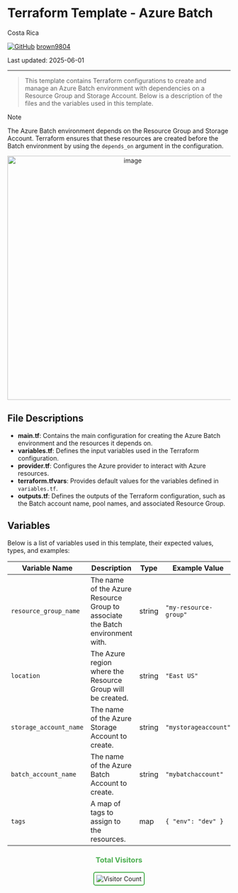 # Terraform Template - Azure Batch

Costa Rica

[![GitHub](https://img.shields.io/badge/--181717?logo=github&logoColor=ffffff)](https://github.com/)
[brown9804](https://github.com/brown9804)

Last updated: 2025-06-01

----------

> This template contains Terraform configurations to create and manage an Azure Batch environment with dependencies on a Resource Group and Storage Account. Below is a description of the files and the variables used in this template.

> [!NOTE]
> The Azure Batch environment depends on the Resource Group and Storage Account. Terraform ensures that these resources are created before the Batch environment by using the `depends_on` argument in the configuration.

<p align="center">
    <img width="550" alt="image" src="">

</p>

## File Descriptions

- **main.tf**: Contains the main configuration for creating the Azure Batch environment and the resources it depends on.
- **variables.tf**: Defines the input variables used in the Terraform configuration.
- **provider.tf**: Configures the Azure provider to interact with Azure resources.
- **terraform.tfvars**: Provides default values for the variables defined in `variables.tf`.
- **outputs.tf**: Defines the outputs of the Terraform configuration, such as the Batch account name, pool names, and associated Resource Group.

## Variables

Below is a list of variables used in this template, their expected values, types, and examples:

| Variable Name             | Description                                      | Type   | Example Value         |
|---------------------------|--------------------------------------------------|--------|-----------------------|
| `resource_group_name`     | The name of the Azure Resource Group to associate the Batch environment with. | string | `"my-resource-group"` |
| `location`                | The Azure region where the Resource Group will be created. | string | `"East US"`           |
| `storage_account_name`    | The name of the Azure Storage Account to create. | string | `"mystorageaccount"`  |
| `batch_account_name`      | The name of the Azure Batch Account to create.   | string | `"mybatchaccount"`    |
| `tags`                    | A map of tags to assign to the resources.        | map    | `{ "env": "dev" }`    |

<div align="center">
  <h3 style="color: #4CAF50;">Total Visitors</h3>
  <img src="https://profile-counter.glitch.me/brown9804/count.svg" alt="Visitor Count" style="border: 2px solid #4CAF50; border-radius: 5px; padding: 5px;"/>
</div>
